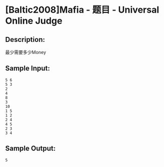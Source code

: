 # [Baltic2008]Mafia - 题目 - Universal Online Judge

## Description: 

最少需要多少Money


## Sample Input: 
```
5 6
5 3
2
4
8
3
10
1 5
1 2
2 4
4 5
2 3
3 4
```

## Sample Output: 
```
5
```
